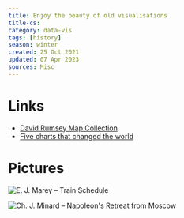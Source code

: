 ```yaml
---
title: Enjoy the beauty of old visualisations
title-cs: 
category: data-vis
tags: [history]
season: winter
created: 25 Oct 2021
updated: 07 Apr 2023
sources: Misc
---
```


# Links
- [David Rumsey Map Collection](https://www.davidrumsey.com/luna/servlet/view/search?q=pub_list_no%3d%2214345.000%22&sort=pub_list_no%2Cseries_no)
- [Five charts that changed the world](https://www.bbc.co.uk/ideas/videos/five-charts-that-changed-the-world/p0fb69c1?playlist=made-in-partnership-with-the-royal-society)

# Pictures
![E. J. Marey – Train Schedule](https://badriadhikari.github.io/data-viz-workshop-2021/minards/marey-train-schedule.png)

![Ch. J. Minard – Napoleon's Retreat from Moscow](https://upload.wikimedia.org/wikipedia/commons/2/29/Minard.png)